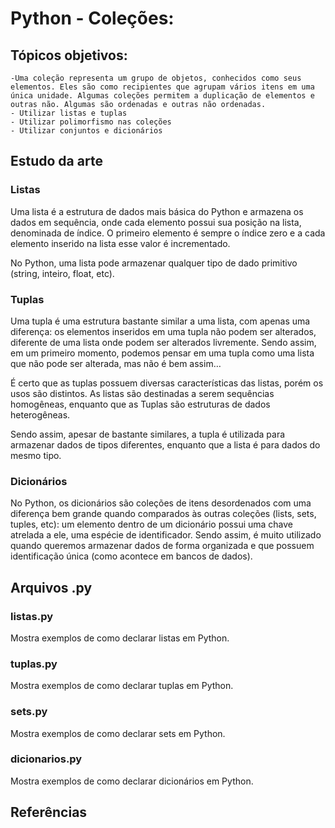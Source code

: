 # Python - Coleções:

## Tópicos objetivos:
    -Uma coleção representa um grupo de objetos, conhecidos como seus elementos. Eles são como recipientes que agrupam vários itens em uma única unidade. Algumas coleções permitem a duplicação de elementos e outras não. Algumas são ordenadas e outras não ordenadas.
    - Utilizar listas e tuplas
    - Utilizar polimorfismo nas coleções
    - Utilizar conjuntos e dicionários

## Estudo da arte

### Listas
Uma lista é a estrutura de dados mais básica do Python e armazena os dados em sequência, onde cada elemento possui sua posição na lista, denominada de índice. O primeiro elemento é sempre o índice zero e a cada elemento inserido na lista esse valor é incrementado.

No Python, uma lista pode armazenar qualquer tipo de dado primitivo (string, inteiro, float, etc).

### Tuplas
Uma tupla é uma estrutura bastante similar a uma lista, com apenas uma diferença: os elementos inseridos em uma tupla não podem ser alterados, diferente de uma lista onde podem ser alterados livremente. Sendo assim, em um primeiro momento, podemos pensar em uma tupla como uma lista que não pode ser alterada, mas não é bem assim…

É certo que as tuplas possuem diversas características das listas, porém os usos são distintos. As listas são destinadas a serem sequências homogêneas, enquanto que as Tuplas são estruturas de dados heterogêneas.

Sendo assim, apesar de bastante similares, a tupla é utilizada para armazenar dados de tipos diferentes, enquanto que a lista é para dados do mesmo tipo.

### Dicionários
No Python, os dicionários são coleções de itens desordenados com uma diferença bem grande quando comparados às outras coleções (lists, sets, tuples, etc): um elemento dentro de um dicionário possui uma chave atrelada a ele, uma espécie de identificador. Sendo assim, é muito utilizado quando queremos armazenar dados de forma organizada e que possuem identificação única (como acontece em bancos de dados).

## Arquivos .py
### listas.py
Mostra exemplos de como declarar listas em Python.

### tuplas.py
Mostra exemplos de como declarar tuplas em Python.

### sets.py
Mostra exemplos de como declarar sets em Python.

### dicionarios.py
Mostra exemplos de como declarar dicionários em Python.

## Referências
